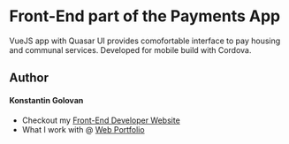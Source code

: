 # Front-End part of the Payments App
  VueJS app with Quasar UI provides comofortable interface to pay housing and communal services. Developed for mobile build with Cordova.

## Author
#### Konstantin Golovan
+ Checkout my <a href="https://konstantingolovan.netlify.com/" title="Front-End Developer" target="_blank">Front-End Developer Website</a>
+ What I work with @ <a title="Front-End Developer" target="_blank" href="https://konstantingolovan.netlify.com/#projects">Web Portfolio</a>
